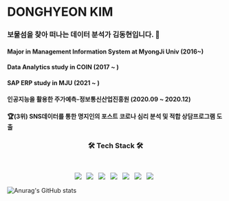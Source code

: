 # DONGHYEON KIM

### 보물섬을 찾아 떠나는 데이터 분석가 김동현입니다. 👋


#### Major in Management Information System at MyongJi Univ (2016~)
#### Data Analytics study in COIN (2017 ~ )
#### SAP ERP study in MJU (2021 ~ )
#### 인공지능을 활용한 주가예측-정보통신산업진흥원 (2020.09 ~ 2020.12)
#### :trophy:(3위) SNS데이터를 통한 명지인의 포스트 코로나 심리 분석 및 적합 상담프로그램 도출

<!--
**kimdong799/kimdong799** is a ✨ _special_ ✨ repository because its `README.md` (this file) appears on your GitHub profile.

Here are some ideas to get you started:

- 🔭 I’m currently working on ...
- 🌱 I’m currently learning ...
- 👯 I’m looking to collaborate on ...
- 🤔 I’m looking for help with ...
- 💬 Ask me about ...
- 📫 How to reach me: ...
- 😄 Pronouns: ...
- ⚡ Fun fact: ...
-->
<h3 align="center"><b>🛠 Tech Stack 🛠</b></h3>
</br>
<p align="center">
<img src="https://img.shields.io/badge/HTML5-E34F26?style=flat-square&logo=HTML5&logoColor=white"/></a> &nbsp
<img src="https://img.shields.io/badge/CSS3-1572B6?style=flat-square&logo=CSS3&logoColor=white"/></a> &nbsp
<img src="https://img.shields.io/badge/JavaScript-F7DF1E?style=flat-square&logo=JavaScript&logoColor=white"/></a> &nbsp
<!-- <img src="https://img.shields.io/badge/Android-3DDC84?style=flat-square&logo=Android&logoColor=white"/></a> &nbsp -->
<img src="https://img.shields.io/badge/Oracle-4479A1?style=flat-square&logo=Oracle&logoColor=white"/></a> &nbsp 
<img src="https://img.shields.io/badge/Python-ffcc00?style=flat-square&logo=Python&logoColor=white"/></a> &nbsp 
<img src="https://img.shields.io/badge/Java-4D5DAE?style=flat-square&logo=Java&logoColor=white"/></a> &nbsp 
<!-- <img src="https://img.shields.io/badge/Android-3DDC84?style=flat-square&logo=Android&logoColor=white"/></a> &nbsp -->
<img src="https://img.shields.io/badge/SAP-576EE2?style=flat-square&logo=SAP&logoColor=white"/></a> &nbsp 


![Anurag's GitHub stats](https://github-readme-stats.vercel.app/api?username=kimdong799&show_icons=true&theme=tokyonight)
